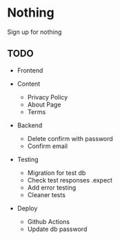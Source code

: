 # Nothing

Sign up for nothing

## TODO

- Frontend

- Content

  - Privacy Policy
  - About Page
  - Terms

- Backend

  - Delete confirm with password
  - Confirm email

- Testing

  - Migration for test db
  - Check test responses .expect
  - Add error testing
  - Cleaner tests

- Deploy

  - Github Actions
  - Update db password
